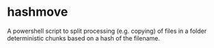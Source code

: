 # hashmove
A powershell script to split processing (e.g. copying) of files in a folder deterministic chunks based on a hash of the filename.
